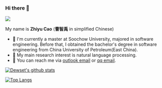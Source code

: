 ### Hi there 👋

![](https://komarev.com/ghpvc/?username=Dewset)

My name is **Zhiyu Cao** (**曹智禹** in simplified Chinese)
- 🔭 I'm currently a master at Soochow University, majored in software engineering. Before that, I obtained the bachelor's degree in software engineering from China University of Petroleum(East China).
- 🌱 My main research interest is natural language processing.
- 💬 You can reach me via [outlook email](mailto:zycao_dewset@outlook.com) or [qq email](mailto:dewset@qq.com).

[![Dewset's github stats](https://github-readme-stats.vercel.app/api?username=Dewset&show_icons=true&theme=radical)](https://github.com/Dewset/github-readme-stats)

<!--
**Dewset/Dewset** is a ✨ _special_ ✨ repository because its `README.md` (this file) appears on your GitHub profile.

Here are some ideas to get you started:

- 🔭 I’m currently working on ...
- 🌱 I’m currently learning ...
- 👯 I’m looking to collaborate on ...
- 🤔 I’m looking for help with ...
- 💬 Ask me about ...
- 📫 How to reach me: ...
- 😄 Pronouns: ...
- ⚡ Fun fact: ...
-->

<!-- [![Dewset's github stats](https://github-readme-stats.vercel.app/api?username=Dewset&hide=issues&show_icons=true)](https://github.com/Dewset) -->
[![Top Langs](https://github-readme-stats.vercel.app/api/top-langs/?username=Dewset&layout=compact)](https://github.com/Dewset)
